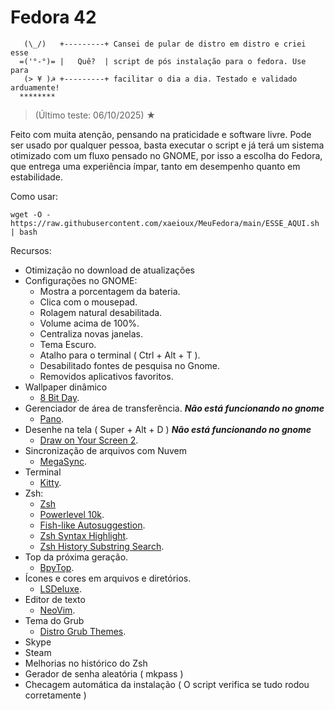 # Fedora 42

~~~~~~~~~~~~~~~~~~~~~~~~~~~~~~~~~~~~~~~~~~~~~~~~~~~~~~~~~~~~~~~~~~~~~~~~~~~
   (\_/)   +---------+ Cansei de pular de distro em distro e criei esse
  =('°-°)= |   Quê?  | script de pós instalação para o fedora. Use para  
   (> ¥ )☭ +---------+ facilitar o dia a dia. Testado e validado arduamente!
  ********             
~~~~~~~~~~~~~~~~~~~~~~~~~~~~~~~~~~~~~~~~~~~~~~~~~~~~~~~~~~~~~~~~~~~~~~~~~~~

> (Último teste: 06/10/2025) ★ 
  
Feito com muita atenção, pensando na praticidade e software livre.
Pode ser usado por qualquer pessoa, basta executar o script e já terá um sistema otimizado
com um fluxo pensado no GNOME, por isso a escolha do Fedora, que entrega uma experiência ímpar,
tanto em desempenho quanto em estabilidade. 

Como usar:
~~~~~~~~~~~~~~~~~~~~~~~~~~~~~~~~~~~~~~~~~~~~~~~~~~~~~~~~~~~~~~~~~~~~~~~~~~~
wget -O - https://raw.githubusercontent.com/xaeioux/MeuFedora/main/ESSE_AQUI.sh | bash
~~~~~~~~~~~~~~~~~~~~~~~~~~~~~~~~~~~~~~~~~~~~~~~~~~~~~~~~~~~~~~~~~~~~~~~~~~~

Recursos:
* Otimização no download de atualizações
* Configurações no GNOME:
   * Mostra a porcentagem da bateria.
   * Clica com o mousepad.
   * Rolagem natural desabilitada.
   * Volume acima de 100%.
   * Centraliza novas janelas.
   * Tema Escuro.
   * Atalho para o terminal ( Ctrl + Alt + T ).
   * Desabilitado fontes de pesquisa no Gnome.
   * Removidos aplicativos favoritos.
* Wallpaper dinâmico
   * [8 Bit Day](https://bitday.me/download/).
* Gerenciador de área de transferência. ***Não está funcionando no gnome***
   * [Pano](https://github.com/oae/gnome-shell-pano).  
* Desenhe na tela ( Super + Alt + D ) ***Não está funcionando no gnome***
   * [Draw on Your Screen 2](https://github.com/zhrexl/DrawOnYourScreen2).
* Sincronização de arquivos com Nuvem
   * [MegaSync](https://github.com/meganz/MEGAsync). 
* Terminal
   * [Kitty](https://github.com/kovidgoyal/kitty).
* Zsh:
   * [Zsh](https://github.com/ohmyzsh/ohmyzsh/wiki/Installing-ZSH)
   * [Powerlevel 10k](https://github.com/romkatv/powerlevel10k).
   * [Fish-like Autosuggestion](https://github.com/zsh-users/zsh-autosuggestions).
   * [Zsh Syntax Highlight](https://github.com/zsh-users/zsh-syntax-highlighting).
   * [Zsh History Substring Search](https://github.com/zsh-users/zsh-history-substring-search).
* Top da próxima geração.
   * [BpyTop](https://github.com/aristocratos/bpytop). 
* Ícones e cores em arquivos e diretórios.
   * [LSDeluxe](https://github.com/lsd-rs/lsd).
* Editor de texto
   * [NeoVim](https://github.com/neovim/neovim).
* Tema do Grub
   * [Distro Grub Themes](https://github.com/AdisonCavani/distro-grub-themes). 
* Skype
* Steam
* Melhorias no histórico do Zsh
* Gerador de senha aleatória ( mkpass )
* Checagem automática da instalação ( O script verifica se tudo rodou corretamente )⠀
